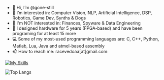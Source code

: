 - 👋 Hi, I’m @gone-still
- 👀 I’m interested in: Computer Vision, NLP, Artificial Intelligence, DSP, Robotics, Game Dev, Synths & Dogs
- 🚫 I'm NOT interested in: Finances, Spyware & Data Engineering  
- 🤖 I designed hardware for 5 years (FPGA-based) and have been programing for at least 15 more
- 💻 Some of my most-used programming languages are: C, C++, Python, Matlab, Lua, Java and atmel-based assembly
- 📫 How to reach me: racevedoaa[at]gmail.com

[![My Skills](https://skillicons.dev/icons?i=cpp,py,matlab,ai,ps,raspberrypi,tensorflow)](https://skillicons.dev)

![Top Langs](https://github-readme-stats.vercel.app/api/top-langs/?username=gone-still&show_icons=true&layout=compact&theme=dracula)

<!---
gone-still/gone-still is a ✨ special ✨ repository because its `README.md` (this file) appears on your GitHub profile.
You can click the Preview link to take a look at your changes.
--->
